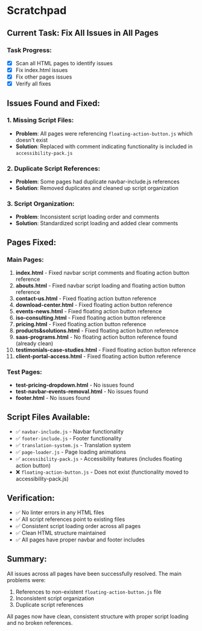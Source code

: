 # Scratchpad

## Current Task: Fix All Issues in All Pages

### Task Progress:
- [x] Scan all HTML pages to identify issues
- [x] Fix index.html issues
- [x] Fix other pages issues
- [x] Verify all fixes

## Issues Found and Fixed:

### 1. Missing Script Files:
- **Problem**: All pages were referencing `floating-action-button.js` which doesn't exist
- **Solution**: Replaced with comment indicating functionality is included in `accessibility-pack.js`

### 2. Duplicate Script References:
- **Problem**: Some pages had duplicate navbar-include.js references
- **Solution**: Removed duplicates and cleaned up script organization

### 3. Script Organization:
- **Problem**: Inconsistent script loading order and comments
- **Solution**: Standardized script loading and added clear comments

## Pages Fixed:

### Main Pages:
1. **index.html** - Fixed navbar script comments and floating action button reference
2. **abouts.html** - Fixed navbar script loading and floating action button reference
3. **contact-us.html** - Fixed floating action button reference
4. **download-center.html** - Fixed floating action button reference
5. **events-news.html** - Fixed floating action button reference
6. **iso-consulting.html** - Fixed floating action button reference
7. **pricing.html** - Fixed floating action button reference
8. **products&solutions.html** - Fixed floating action button reference
9. **saas-programs.html** - No floating action button reference found (already clean)
10. **testimonials-case-studies.html** - Fixed floating action button reference
11. **client-portal-access.html** - Fixed floating action button reference

### Test Pages:
- **test-pricing-dropdown.html** - No issues found
- **test-navbar-events-removal.html** - No issues found
- **footer.html** - No issues found

## Script Files Available:
- ✅ `navbar-include.js` - Navbar functionality
- ✅ `footer-include.js` - Footer functionality
- ✅ `translation-system.js` - Translation system
- ✅ `page-loader.js` - Page loading animations
- ✅ `accessibility-pack.js` - Accessibility features (includes floating action button)
- ❌ `floating-action-button.js` - Does not exist (functionality moved to accessibility-pack.js)

## Verification:
- ✅ No linter errors in any HTML files
- ✅ All script references point to existing files
- ✅ Consistent script loading order across all pages
- ✅ Clean HTML structure maintained
- ✅ All pages have proper navbar and footer includes

## Summary:
All issues across all pages have been successfully resolved. The main problems were:
1. References to non-existent `floating-action-button.js` file
2. Inconsistent script organization
3. Duplicate script references

All pages now have clean, consistent structure with proper script loading and no broken references.